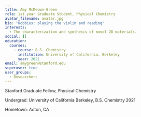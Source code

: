 ```yaml
---
title: Amy McKeown-Green
role: 1st year Graduate Student, Physical Chemistry
avatar_filename: avatar.jpg
bio: "Hobbies: playing the violin and reading"
interests:
  - The characterization and synthesis of novel 2D materials.
social: []
education:
  courses:
    - course: B.S. Chemistry
      institution: University of California, Berkeley
      year: 2021
email: amygreen@stanford.edu
superuser: true
user_groups:
  - Researchers
---
```

Stanford Graduate Fellow, Physical Chemistry 

Undergrad: University of California Berkeley, B.S. Chemistry 2021

Hometown: Acton, CA